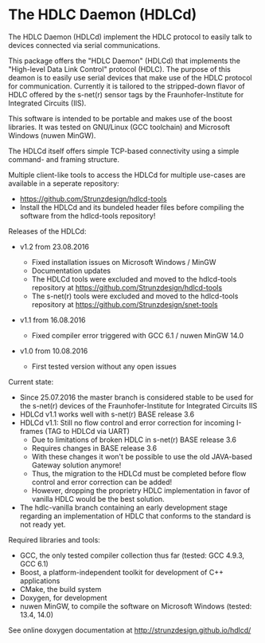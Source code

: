 # The HDLC Daemon (HDLCd)
The HDLC Daemon (HDLCd) implement the HDLC protocol to easily talk to devices connected via serial communications.

This package offers the "HDLC Daemon" (HDLCd) that implements the "High-level Data Link Control" protocol (HDLC).
The purpose of this deamon is to easily use serial devices that make use of the HDLC protocol for communication.
Currently it is tailored to the stripped-down flavor of HDLC offered by the s-net(r) sensor tags by the Fraunhofer-Institute
for Integrated Circuits (IIS).

This software is intended to be portable and makes use of the boost libraries. It was tested on GNU/Linux (GCC toolchain)
and Microsoft Windows (nuwen MinGW).

The HDLCd itself offers simple TCP-based connectivity using a simple command- and framing structure.

Multiple client-like tools to access the HDLCd for multiple use-cases are available in a seperate repository:
- https://github.com/Strunzdesign/hdlcd-tools
- Install the HDLCd and its bundeled header files before compiling the software from the hdlcd-tools repository!

Releases of the HDLCd:
- v1.2 from 23.08.2016
  - Fixed installation issues on Microsoft Windows / MinGW
  - Documentation updates
  - The HDLCd tools were excluded and moved to the hdlcd-tools repository at https://github.com/Strunzdesign/hdlcd-tools
  - The s-net(r) tools  were excluded and moved to the hdlcd-tools repository at https://github.com/Strunzdesign/snet-tools

- v1.1 from 16.08.2016
  - Fixed compiler error triggered with GCC 6.1 / nuwen MinGW 14.0

- v1.0 from 10.08.2016
  - First tested version without any open issues

Current state:
- Since 25.07.2016 the master branch is considered stable to be used for the s-net(r) devices of the Fraunhofer-Institute for Integrated Circuits IIS
- HDLCd v1.1 works well with s-net(r) BASE release 3.6
- HDLCd v1.1: Still no flow control and error correction for incoming I-frames (TAG to HDLCd via UART)
  - Due to limitations of broken HDLC in s-net(r) BASE release 3.6
  - Requires changes in BASE release 3.6
  - With these changes it won't be possible to use the old JAVA-based Gateway solution anymore!
  - Thus, the migration to the HDLCd must be completed before flow control and error correction can be added!
  - However, dropping the proprietry HDLC implementation in favor of vanilla HDLC would be the best solution.
- The hdlc-vanilla branch containing an early development stage regarding an implementation of HDLC that conforms to the standard is not ready yet.

Required libraries and tools:
- GCC, the only tested compiler collection thus far (tested: GCC 4.9.3, GCC 6.1)
- Boost, a platform-independent toolkit for development of C++ applications
- CMake, the build system
- Doxygen, for development
- nuwen MinGW, to compile the software on Microsoft Windows (tested: 13.4, 14.0)

See online doxygen documentation at http://strunzdesign.github.io/hdlcd/
